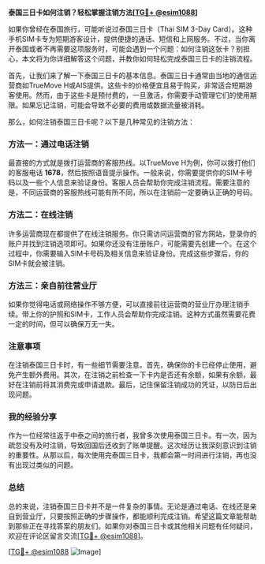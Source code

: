 **泰国三日卡如何注销？轻松掌握注销方法[[TG💪+ @esim1088](https://t.me/s/esim1088)]**

如果你曾经在泰国旅行，可能听说过泰国三日卡（Thai SIM 3-Day Card）。这种手机SIM卡专为短期游客设计，提供便捷的通话、短信和上网服务。不过，当你离开泰国或者不再需要这项服务时，可能会遇到一个问题：如何注销这张卡？别担心，本文将为你详细解答这个问题，并教你如何轻松完成泰国三日卡的注销流程。

首先，让我们来了解一下泰国三日卡的基本信息。泰国三日卡通常由当地的通信运营商如TrueMove H或AIS提供。这些卡的价格便宜且易于购买，非常适合短期游客使用。然而，由于这些卡是预付费的，一旦激活，你需要手动管理它们的使用期限。如果忘记注销，可能会导致不必要的费用或数据流量被消耗。

那么，如何注销泰国三日卡呢？以下是几种常见的注销方法：

### 方法一：通过电话注销

最直接的方式就是拨打运营商的客服热线。以TrueMove H为例，你可以拨打他们的客服电话 **1678**，然后按照语音提示操作。一般来说，你需要提供你的SIM卡号码以及一些个人信息来验证身份。客服人员会帮助你完成注销流程。需要注意的是，不同运营商的客服热线可能有所不同，所以在注销前一定要确认正确的号码。

### 方法二：在线注销

许多运营商现在都提供了在线注销服务。你只需访问运营商的官方网站，登录你的账户并找到注销选项即可。如果你还没有注册账户，可能需要先创建一个。在这个过程中，你需要输入SIM卡号码及相关信息来验证身份。完成这些步骤后，你的SIM卡就会被注销。

### 方法三：亲自前往营业厅

如果你觉得电话或网络操作不够方便，可以直接前往运营商的营业厅办理注销手续。带上你的护照和SIM卡，工作人员会帮助你完成注销。这种方式虽然需要花费一定的时间，但可以确保万无一失。

### 注意事项

在注销泰国三日卡时，有一些细节需要注意。首先，确保你的卡已经停止使用，避免产生额外费用。其次，在注销之前检查一下卡内是否还有余额，如果有余额，最好在注销前将其消费完或申请退款。最后，记住保留注销成功的凭证，以防日后出现问题。

### 我的经验分享

作为一位经常往返于中泰之间的旅行者，我曾多次使用泰国三日卡。有一次，因为疏忽没有及时注销，导致回国后还收到了账单提醒。这次经历让我深刻意识到注销的重要性。从那以后，每次使用完泰国三日卡，我都会第一时间进行注销，再也没有出现过类似的问题。

### 总结

总的来说，注销泰国三日卡并不是一件复杂的事情。无论是通过电话、在线还是亲自到营业厅，只要按照正确的步骤操作，都能顺利完成注销。希望这篇文章能帮助到那些正在寻找答案的朋友们。如果你对泰国三日卡或其他相关问题有任何疑问，欢迎在评论区留言交流[[TG💪+ @esim1088](https://t.me/s/esim1088)]。

[[TG💪+ @esim1088](https://t.me/s/esim1088) ![Image](https://i.postimg.cc/4NQfJmqS/Snipaste-2025-05-13-00-14-12.png)]